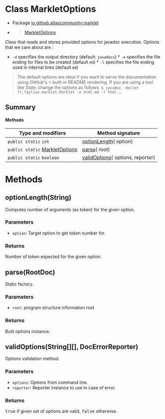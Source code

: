 # Class MarkletOptions

* Package [io.github.atlascommunity.marklet](Index.md)
*  > [MarkletOptions](MarkletOptionsmd)

Class that reads and stores provided options for javadoc execution. Options that we care about
 are :

 * `-d` specifies the output directory (default: `javadocs`) * `-e` specifies the file ending
 for files to be created (default `md`) * `-l` specifies the file ending used in internal links
 (default `md`)

 > The default options are ideal if you want to serve the documentation using GitHub's >
 built-in README rendering. If you are using a tool like Slate, change the options as follows: ```
 $ javadoc -doclet fr.faylixe.marklet.Marklet -e html.md -l html … ```


## Summary
#### Methods
| Type and modifiers | Method signature |
| --- | --- |
| `public static` `int` | [optionLength](#optionlengthstring)( option) |
| `public static` [MarkletOptions](MarkletOptionsmd) | [parse](#parserootdoc)( root) |
| `public static` `boolean` | [validOptions](#validoptionsstring-docerrorreporter)( options,  reporter) |



# Methods
## optionLength(String)
Computes number of arguments (as token) for the given option.

### **Parameters**
* `option`: Target option to get token number for.

### **Returns**
Number of token expected for the given option.



## parse(RootDoc)
Static factory.

### **Parameters**
* `root`: program structure information root

### **Returns**
Built options instance.



## validOptions(String[][], DocErrorReporter)
Options validation method.

### **Parameters**
* `options`: Options from command line.
* `reporter`: Reporter instance to use in case of error.

### **Returns**
<tt>true</tt> if given set of options are valid, <tt>false</tt> otherwise.




